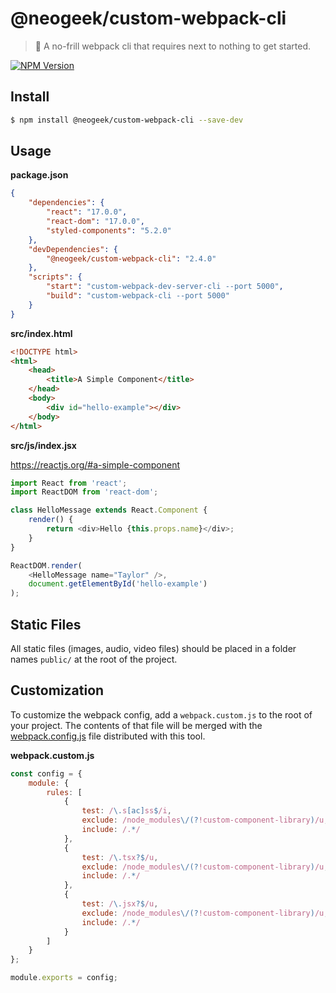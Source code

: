 # @neogeek/custom-webpack-cli

> 🎒 A no-frill webpack cli that requires next to nothing to get started.

[![NPM Version](http://img.shields.io/npm/v/@neogeek/custom-webpack-cli.svg?style=flat)](https://www.npmjs.org/package/@neogeek/custom-webpack-cli)

## Install

```bash
$ npm install @neogeek/custom-webpack-cli --save-dev
```

## Usage

**package.json**

```json
{
    "dependencies": {
        "react": "17.0.0",
        "react-dom": "17.0.0",
        "styled-components": "5.2.0"
    },
    "devDependencies": {
        "@neogeek/custom-webpack-cli": "2.4.0"
    },
    "scripts": {
        "start": "custom-webpack-dev-server-cli --port 5000",
        "build": "custom-webpack-cli --port 5000"
    }
}
```

**src/index.html**

```html
<!DOCTYPE html>
<html>
    <head>
        <title>A Simple Component</title>
    </head>
    <body>
        <div id="hello-example"></div>
    </body>
</html>
```

**src/js/index.jsx**

<https://reactjs.org/#a-simple-component>

```javascript
import React from 'react';
import ReactDOM from 'react-dom';

class HelloMessage extends React.Component {
    render() {
        return <div>Hello {this.props.name}</div>;
    }
}

ReactDOM.render(
    <HelloMessage name="Taylor" />,
    document.getElementById('hello-example')
);
```

## Static Files

All static files (images, audio, video files) should be placed in a folder names `public/` at the root of the project.

## Customization

To customize the webpack config, add a `webpack.custom.js` to the root of your project. The contents of that file will be merged with the [webpack.config.js](webpack.config.js) file distributed with this tool.

**webpack.custom.js**

```javascript
const config = {
    module: {
        rules: [
            {
                test: /\.s[ac]ss$/i,
                exclude: /node_modules\/(?!custom-component-library)/u,
                include: /.*/
            },
            {
                test: /\.tsx?$/u,
                exclude: /node_modules\/(?!custom-component-library)/u,
                include: /.*/
            },
            {
                test: /\.jsx?$/u,
                exclude: /node_modules\/(?!custom-component-library)/u,
                include: /.*/
            }
        ]
    }
};

module.exports = config;
```
